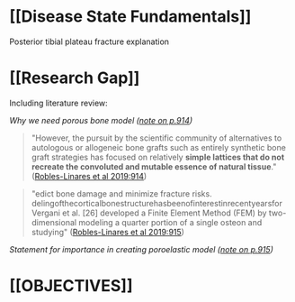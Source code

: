 # [[Disease State Fundamentals]]
Posterior tibial plateau fracture explanation

# [[Research Gap]]
Including literature review:

*Why we need porous bone model ([note on p.914](zotero://open-pdf/library/items/D88FILCW?page=2))*
> "However, the pursuit by the scientific community of alternatives to autologous or allogeneic bone grafts such as entirely synthetic bone graft strategies has focused on relatively **simple lattices that do not recreate the convoluted and mutable essence of natural tissue**." ([Robles-Linares et al 2019:914](zotero://open-pdf/library/items/D88FILCW?page=2))


> "edict bone damage and minimize fracture risks. delingofthecorticalbonestructurehasbeenofinterestinrecentyearsfor Vergani et al. [26] developed a Finite Element Method (FEM) by two-dimensional modeling a quarter portion of a single osteon and studying" ([Robles-Linares et al 2019:915](zotero://open-pdf/library/items/D88FILCW?page=3))

*Statement for importance in creating poroelastic model ([note on p.915](zotero://open-pdf/library/items/D88FILCW?page=3))*



# [[OBJECTIVES]]